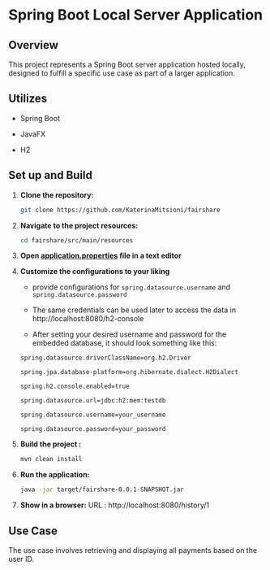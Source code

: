 
# Spring Boot Local Server Application



## Overview



This project represents a Spring Boot server application hosted locally, designed to fulfill a specific use case as part of a larger application.


## Utilizes


- Spring Boot

- JavaFX

- H2


## Set up and Build

1. **Clone the repository:**

    ```bash
    git clone https://github.com/KaterinaMitsioni/fairshare
    ```


2. **Navigate to the project resources:**

    ```bash
    cd fairshare/src/main/resources
    ```




2. **Open [application.properties](src/main/resources/application.properties) file in a text editor**



4. **Customize the configurations to your liking**

	- provide configurations for
	  `spring.datasource.username`
	  and
	   `spring.datasource.password`
	- The same credentials can be used later to access the data in http://localhost:8080/h2-console

	- After setting your desired username and password for the embedded database, it should look something like this:


	```
	spring.datasource.driverClassName=org.h2.Driver

	spring.jpa.database-platform=org.hibernate.dialect.H2Dialect

	spring.h2.console.enabled=true

	spring.datasource.url=jdbc:h2:mem:testdb

	spring.datasource.username=your_username

	spring.datasource.password=your_password
	```
3. **Build the project :**

    ```bash
    mvn clean install
    ```

4. **Run the application:**

    ```bash
    java -jar target/fairshare-0.0.1-SNAPSHOT.jar
    ```

5. **Show in a browser:**
	URL : http://localhost:8080/history/1


## Use Case


The use case involves retrieving and displaying all payments based on the user ID.
